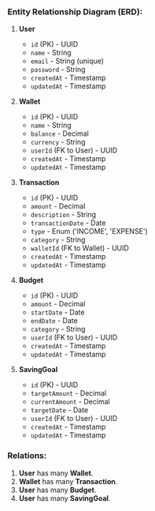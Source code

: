### Entity Relationship Diagram (ERD):

1. **User**
   - `id` (PK) - UUID
   - `name` - String
   - `email` - String (unique)
   - `password` - String
   - `createdAt` - Timestamp
   - `updatedAt` - Timestamp

2. **Wallet**
   - `id` (PK) - UUID
   - `name` - String
   - `balance` - Decimal
   - `currency` - String
   - `userId` (FK to User) - UUID
   - `createdAt` - Timestamp
   - `updatedAt` - Timestamp

3. **Transaction**
   - `id` (PK) - UUID
   - `amount` - Decimal
   - `description` - String
   - `transactionDate` - Date
   - `type` - Enum ('INCOME', 'EXPENSE')
   - `category` - String
   - `walletId` (FK to Wallet) - UUID
   - `createdAt` - Timestamp
   - `updatedAt` - Timestamp

4. **Budget**
   - `id` (PK) - UUID
   - `amount` - Decimal
   - `startDate` - Date
   - `endDate` - Date
   - `category` - String
   - `userId` (FK to User) - UUID
   - `createdAt` - Timestamp
   - `updatedAt` - Timestamp

5. **SavingGoal**
   - `id` (PK) - UUID
   - `targetAmount` - Decimal
   - `currentAmount` - Decimal
   - `targetDate` - Date
   - `userId` (FK to User) - UUID
   - `createdAt` - Timestamp
   - `updatedAt` - Timestamp

### Relations:
1. **User** has many **Wallet**.
2. **Wallet** has many **Transaction**.
3. **User** has many **Budget**.
4. **User** has many **SavingGoal**.
